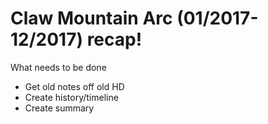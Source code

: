 
# Claw Mountain Arc (01/2017-12/2017) recap!

What needs to be done 
* Get old notes off old HD
* Create history/timeline 
* Create summary

